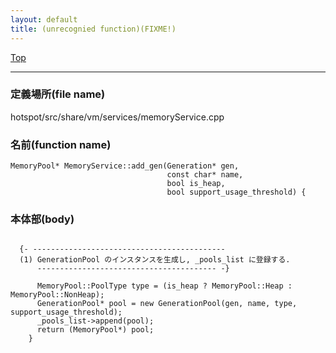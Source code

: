 ```yaml
---
layout: default
title: (unrecognied function)(FIXME!)
---
```

[Top](../index.html)

--- 
### 定義場所(file name)
hotspot/src/share/vm/services/memoryService.cpp

### 名前(function name)
```
MemoryPool* MemoryService::add_gen(Generation* gen,
                                   const char* name,
                                   bool is_heap,
                                   bool support_usage_threshold) {
```

### 本体部(body)
```
	
  {- -------------------------------------------
  (1) GenerationPool のインスタンスを生成し, _pools_list に登録する.
      ---------------------------------------- -}

	  MemoryPool::PoolType type = (is_heap ? MemoryPool::Heap : MemoryPool::NonHeap);
	  GenerationPool* pool = new GenerationPool(gen, name, type, support_usage_threshold);
	  _pools_list->append(pool);
	  return (MemoryPool*) pool;
	}
	
```


